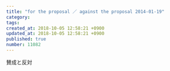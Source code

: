 ```yaml
---
title: "for the proposal ／ against the proposal 2014-01-19"
category: 
tags: 
created_at: 2018-10-05 12:58:21 +0900
updated_at: 2018-10-05 12:58:21 +0900
published: true
number: 11082
---
```


賛成と反対
